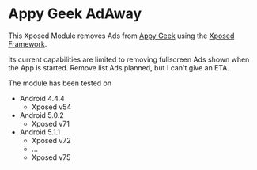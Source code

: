 # Appy Geek AdAway
This Xposed Module removes Ads from <a href="https://play.google.com/store/apps/details?id=com.mobilesrepublic.appygeek">Appy Geek</a> using the <a href="http://repo.xposed.info/">Xposed Framework</a>.

Its current capabilities are limited to removing fullscreen Ads shown when the App is started. Remove list Ads planned, but I can't give an ETA.

The module has been tested on

* Android 4.4.4
  - Xposed v54
* Android 5.0.2
  - Xposed v71
* Android 5.1.1
  - Xposed v72
  - ...
  - Xposed v75
